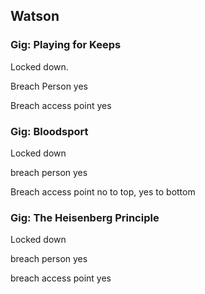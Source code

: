 ## Watson

### Gig: Playing for Keeps

Locked down. 

Breach Person yes

Breach access point yes

### Gig: Bloodsport

Locked down

breach person yes

Breach access point no to top, yes to bottom

### Gig: The Heisenberg Principle

Locked down

breach person yes

breach access point yes

